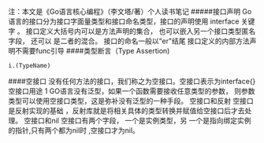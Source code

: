注：本文是《Go语言核心编程》（李文塔/著）个人读书笔记
#####接口声明
Go 语言的接口分为接口字面量类型和接口命名类型，接口的声明使用 interface 关键字 。
接口定义大括号内可以是方法声明的集合， 也可以嵌入另一个接口类型匿名字段， 还可以 是二者的混合。
接口的命名一般以“er"结尾
接口定义的内部方法声明不需要func引导
####类型断言（Type Assertion)
```
i.(TypeName)
```
####空接口
没有任何方法的接口，我们称之为空接口。空接口表示为interface{}
空接口用途
1 GO语言没有泛型，如果一个函数需要接收任意类型的参数， 则参数类型可以使用空接口类型，这是弥补没有泛型的一种手段。
空接口和反射
空接口是反射实现的基础 ，反射库就是将相关具体的类型转换并赋值给空接口后才去处理。
空接口和nil
空接口有两个字段， 一个是实例类型，另 一个是指向绑定实例的指针,只有两个都为nil时 ,空接口才为nil。
